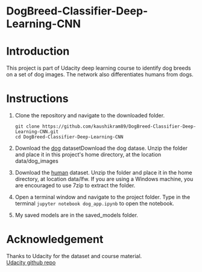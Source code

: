# DogBreed-Classifier-Deep-Learning-CNN

# Introduction
This project is part of Udacity deep learning course to identify dog breeds on a set of dog images. The network also differentiates humans from dogs.

# Instructions
1. Clone the repository and navigate to the downloaded folder.

	```git clone https://github.com/kaushikram89/DogBreed-Classifier-Deep-Learning-CNN.git``` <br>
	```cd DogBreed-Classifier-Deep-Learning-CNN```


2. Download the [dog](https://s3-us-west-1.amazonaws.com/udacity-aind/dog-project/dogImages.zip) datasetDownload the dog datase. Unzip the folder and place it in this project's home directory, at the location data/dog_images

3. Download the [human](http://vis-www.cs.umass.edu/lfw/lfw.tgz) dataset. Unzip the folder and place it in the home directory, at location data/lfw. If you are using a Windows machine, you are encouraged to use 7zip to extract the folder.

4. Open a terminal window and navigate to the project folder. Type in the terminal 
```jupyter notebook dog_app.ipynb``` to open the notebook.

5. My saved models are in the saved_models folder. 

# Acknowledgement

Thanks to Udacity for the dataset and course material. <br>
[Udacity github repo](https://github.com/udacity/deep-learning-v2-pytorch/tree/master/project-dog-classification)
